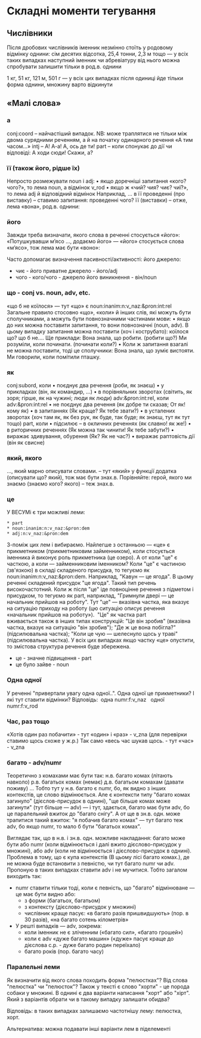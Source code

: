 # Складні моменти тегування


## Числівники

Після дробових числівників іменник незмінно стоїть у родовому відмінку однини: сім десятих відсотка, 25,4 тонни, 2,3 м тощо — у всіх таких випадках наступний іменник чи абревіатуру від нього можна спробувати залишити тільки в род.в. однини

1 кг, 51 кг, 121 м, 501 г — у всіх цих випадках після одиниці йде тільки форма однини, множину варто відкинути

## «Малі слова»

### а
conj:coord  – найчастіший випадок. NB: може траплятися не тільки між двома сурядними реченням, а й на початку одинарного речення «А тим часом…»
intj    – А! А-а! А, ось де ти!
part    – коли спонукає до дії чи відповіді: А ходи сюди! Скажи, а?


### її (також його, рідше їх)
Непросто розмежувати noun і adj:
    • якщо доречніші запитання «кого? чого?», то лема noun, а відмінок v_rod
    • якщо ж «чий? чия? чиє? чиї?», то лема adj й відповідний відмінок
Наприклад,
… в її проведенні (про виставку) – ставимо запитання: проведенні чого? її (виставки) – отже, лема «вона», род.в. однини:

### його
Завжди треба визначати, якого слова в реченні стосується «його»:
«Потушкувавши м’ясо …, додаємо його» — «його» стосується слова «м’ясо», тож лема має бути «воно»:
<token value="його" lemma="воно" tags="noun:unanim:n:v_zna:&amp;pron:pers:3" />

Часто допомагає визначення пасивності/активності: його джерело:
  * чиє - його приватне джерело - його/adj
  * чого - кого/чого - джерело його виникнення - він/noun


### що - conj vs. noun, adv, etc.
«що б не коїлося» — тут «що» є noun:inanim:n:v_naz:&pron:int:rel
Загальне правило стосовно «що», «коли» й інших слів, які можуть бути сполучниками, а можуть бути повнозначними частинами мови: 
    • якщо до них можна поставити запитання, то вони повнозначні (noun, adv). В цьому випадку запитання можна поставити (хоч і кострубато): коїлося що? що б не…. Ще приклади: Вона знала, що робити. (робити що?) Ми розуміли, коли починати. (починати коли?)
    • Коли ж запитання взагалі не можна поставити, тоді це сполучники: Вона знала, що зуміє вистояти. Ми говорили, коли помітили пташку. 

### як
conj:subord, коли 
    • поєднує два речення (роби, як знаєш)
    • у прикладках (він, як командир, …)
    • в порівняльних зворотах (світить, як зоря; гірше, як на чужині; люди як люди)
adv:&pron:int:rel, коли adv:&amp;pron:int:rel
    • не поєднує два речення (як добре ти сказав; От як! кому як)
    • в запитаннях (Як краще? Як тебе звати?)
    • в усталених зворотах (хоч там як, як без рук, як буде, так буде; як знаєш, тут як тут тощо)
part, коли
    • підсилює – в окличних реченнях (як славно! як же!)
    • в риторичних реченнях (Як можна так чинити! Як тебе забути?)
    • виражає здивування, обурення (Як? Як не час?)
    • виражає раптовість дії (він як свисне)


### який, якого
…, який марно описувати словами. – тут «який» у функції додатка (описувати що? який), тож має бути знах.в. Порівняйте: герой, якого ми знаємо (знаємо кого? якого) – теж знах.в.


### це
У ВЕСУМі є три можливі леми: 

    * part
    * noun:inanim:n:v_naz:&pron:dem
    * adj:n:v_naz:&pron:dem

З-поміж цих лем і вибираємо. Найлегше з останньою — «це» є прикметником (прикметниковим займенником), коли стосується іменника й виконує роль прикметника (це озеро). 
А от коли "це" є часткою, а коли — займенниковим іменником?
Коли "це" є частиною (зв'язкою) в складі складеного присудка, то тегуємо як noun:inanim:n:v_naz:&pron:dem. Наприклад, "Кавун — це ягода". В цьому реченні складений присудок "це ягода". Такий тип речень високочастотний.
Коли ж після "це" іде повноцінне речення з підметом і присудком, то тегуємо як part, наприклад, "Гримнули двері — це начальник прийшов на роботу". Тут "це" — вказівна частка, яка вказує на ситуацію приходу на роботу (цю ситуацію описує речення «начальник прийшов на роботу»). 
"Це" як частка part вживається також в інших типах конструкцій: "Це він зробив" (вказівна частка, вказує на ситуацію "він зробив"); "Де ж це вона побігла?" (підсилювальна частка); "Коли це чую — шелеснуло щось у траві" (підсилювальна частка). У всіх цих випадках якщо частку «це» опустити, то змістова структура речення буде збережена.

  * це - значне підвищення - part
  * це було зайве - noun

### Одна одної

У реченні "привертали увагу одна одної..". Одна одної це прикметники? І які тут ставити відмінки?
Відповідь: 
одна numr:f:v_naz  
одної numr:f:v_rod

### Час, раз тощо

«Хотів один раз побачити» - тут «один» і «раз» - v_zna (для перевірки ставимо щось схоже у ж.р.)
Так само «весь час шукав щось. - тут «час» - v_zna


### багато - adv/numr

Теоретично з комахами має бути так: 
н.в. багато комах (літають навколо)
р.в. багатьох комах (немає)
д.в. багатьом комахам (давати поживу)
... 
Тобто тут у н.в. багато є numr, бо, як видно з інших контекстів, це слово відмінюється.
Але є контексти типу "багато комах загинуло" (дієслов-присудок в однині), "ще більше комах може загинути" (тут більше — adv) — і тут, здається, багато має бути adv, бо це паралельний вжиток до "багато снігу".
А от ще в зн.в. одн. може трапитися такий вжиток: "я побачив багато комах" — тут багато теж adv, бо якщо numr, то мало б бути "багатьох комах".

Виглядає так, що в н.в. і зн.в. одн. можливе накладання: багато може бути або numr (коли відмінюється і далі вжито дієслово-присудок у множині), або adv (коли не відмінюється і дієслово-присудок в однині). Проблема в тому, що є купа контекстів (В цьому лісі багато комах.), де не можна буде встановити з певністю, чи тут багато numr чи adv. Пропоную в таких випадках ставити adv і не мучитися. Тобто загалом виходить так: 
* numr ставити тільки тоді, коли є певність, що "багато" відмінюване — це має бути видно або:
    * з форми (багатьох, багатьом) 
    * з контексту (дієслово-присудок у множині)
    * числівник краще пасує: «в багато разів пришвидшують» (пор. в 30 разів), «на багато сотень кілометрів»
* У решті випадків — adv, зокрема:
    * коли іменник не є зліченним («багато сил», «багато грошей»)
    * коли є adv «дуже багато машин» («дуже» пасує краще до дієслова с.р. - дуже багато родин переїхало)
    * багато років (пор. багато часу)


### Паралельні леми

Як визначити від якого слова походить форма "пелюстках"? Від слова "пелюстка" чи "пелюсток"? Також у тексті є слово "хорти" - це порода собаки у множині. В однині є два варіанти написання "хорт" або "хірт". Який з варіантів обрати чи в такому випадку залишати обидва?

Відповідь: в таких випадках залишаємо частотнішу лему: пелюстка, хорт.

Альтернатива: можна подавати інші варіанти лем в піделементі <alts>

